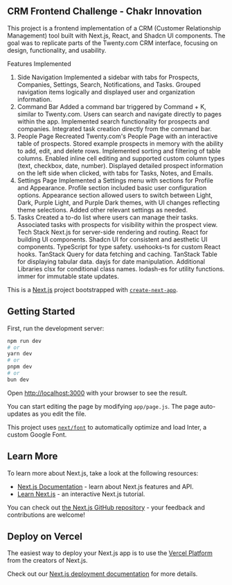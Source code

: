 
## CRM Frontend Challenge - Chakr Innovation

This project is a frontend implementation of a CRM (Customer Relationship Management) tool built with Next.js, React, and Shadcn UI components. The goal was to replicate parts of the Twenty.com CRM interface, focusing on design, functionality, and usability.

Features Implemented

1. Side Navigation
Implemented a sidebar with tabs for Prospects, Companies, Settings, Search, Notifications, and Tasks.
Grouped navigation items logically and displayed user and organization information.
2. Command Bar
Added a command bar triggered by Command + K, similar to Twenty.com.
Users can search and navigate directly to pages within the app.
Implemented search functionality for prospects and companies.
Integrated task creation directly from the command bar.
3. People Page
Recreated Twenty.com's People Page with an interactive table of prospects.
Stored example prospects in memory with the ability to add, edit, and delete rows.
Implemented sorting and filtering of table columns.
Enabled inline cell editing and supported custom column types (text, checkbox, date, number).
Displayed detailed prospect information on the left side when clicked, with tabs for Tasks, Notes, and Emails.
4. Settings Page
Implemented a Settings menu with sections for Profile and Appearance.
Profile section included basic user configuration options.
Appearance section allowed users to switch between Light, Dark, Purple Light, and Purple Dark themes, with UI changes reflecting theme selections.
Added other relevant settings as needed.
5. Tasks
Created a to-do list where users can manage their tasks.
Associated tasks with prospects for visibility within the prospect view.
Tech Stack
Next.js for server-side rendering and routing.
React for building UI components.
Shadcn UI for consistent and aesthetic UI components.
TypeScript for type safety.
usehooks-ts for custom React hooks.
TanStack Query for data fetching and caching.
TanStack Table for displaying tabular data.
dayjs for date manipulation.
Additional Libraries
clsx for conditional class names.
lodash-es for utility functions.
immer for immutable state updates.






This is a [Next.js](https://nextjs.org/) project bootstrapped with [`create-next-app`](https://github.com/vercel/next.js/tree/canary/packages/create-next-app).

## Getting Started

First, run the development server:

```bash
npm run dev
# or
yarn dev
# or
pnpm dev
# or
bun dev
```

Open [http://localhost:3000](http://localhost:3000) with your browser to see the result.

You can start editing the page by modifying `app/page.js`. The page auto-updates as you edit the file.

This project uses [`next/font`](https://nextjs.org/docs/basic-features/font-optimization) to automatically optimize and load Inter, a custom Google Font.

## Learn More

To learn more about Next.js, take a look at the following resources:

- [Next.js Documentation](https://nextjs.org/docs) - learn about Next.js features and API.
- [Learn Next.js](https://nextjs.org/learn) - an interactive Next.js tutorial.

You can check out [the Next.js GitHub repository](https://github.com/vercel/next.js/) - your feedback and contributions are welcome!

## Deploy on Vercel

The easiest way to deploy your Next.js app is to use the [Vercel Platform](https://vercel.com/new?utm_medium=default-template&filter=next.js&utm_source=create-next-app&utm_campaign=create-next-app-readme) from the creators of Next.js.

Check out our [Next.js deployment documentation](https://nextjs.org/docs/deployment) for more details.
